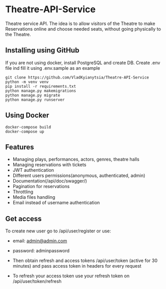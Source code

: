 # Theatre-API-Service


Theatre service API. The idea is to allow visitors of the Theatre to make Reservations online and choose needed seats, without going physically to the Theatre.

## Installing using GitHub
If you are not using docker, install PostgreSQL and create DB. Create .env file ind fill it using .env.sample as an example
```shell
git clone https://github.com/VladKyianytsia/Theatre-API-Service
python -m venv venv
pip install -r requirements.txt
python manage.py makemigrations
python manage.py migrate
python manage.py runserver
```
## Using Docker
```shell
docker-compose build
docker-compose up
```

## Features

* Managing plays, performances, actors, genres, theatre halls
* Managing reservations with tickets
* JWT authentication
* Different users permissions(anonymous, authenticated, admin)
* Documentation(/api/doc/swagger/)
* Pagination for reservations
* Throttling
* Media files handling
* Email instead of username authentication

## Get access

To create new user go to /api/user/register or use:
* email: admin@admin.com
* password: adminpassword

* Then obtain refresh and access tokens /api/user/token (active for 30 minutes) and pass access token in headers for every request
* To refresh your access token use your refresh token on /api/user/token/refresh